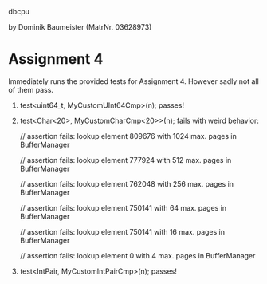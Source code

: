 dbcpu

by Dominik Baumeister (MatrNr. 03628973)

# Assignment 4

Immediately runs the provided tests for Assignment 4.
However sadly not all of them pass.

1. test<uint64_t, MyCustomUInt64Cmp>(n); passes!

2. test<Char<20>, MyCustomCharCmp<20>>(n); fails with weird behavior:

    // assertion fails: lookup element 809676 with 1024 max. pages in BufferManager
    
    // assertion fails: lookup element 777924 with 512 max. pages in BufferManager
    
    // assertion fails: lookup element 762048 with 256 max. pages in BufferManager
    
    // assertion fails: lookup element 750141 with 64 max. pages in BufferManager
    
    // assertion fails: lookup element 750141 with 16 max. pages in BufferManager
    
    // assertion fails: lookup element 0 with 4 max. pages in BufferManager

3. test<IntPair, MyCustomIntPairCmp>(n); passes!